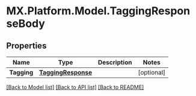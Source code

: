 # MX.Platform.Model.TaggingResponseBody

## Properties

Name | Type | Description | Notes
------------ | ------------- | ------------- | -------------
**Tagging** | [**TaggingResponse**](TaggingResponse.md) |  | [optional] 

[[Back to Model list]](../README.md#documentation-for-models) [[Back to API list]](../README.md#documentation-for-api-endpoints) [[Back to README]](../README.md)

